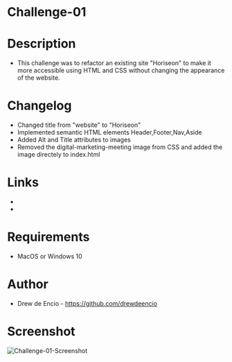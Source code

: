 # Challenge-01

# Description

* This challenge was to refactor an existing site "Horiseon" to make it more accessible using HTML and CSS without changing the appearance of the website.

# Changelog

* Changed title from "website" to "Horiseon"
* Implemented semantic HTML elements Header,Footer,Nav,Aside
* Added Alt and Title attributes to images
* Removed the digital-marketing-meeting image from CSS and added the image directely to index.html
  

# Links

* 
* 

# Requirements
* MacOS or Windows 10

# Author
* Drew de Encio - https://github.com/drewdeencio

# Screenshot

![Challenge-01-Screenshot](https://user-images.githubusercontent.com/108192696/178194214-7386a1c9-190f-4323-a369-9c0ac60fcea3.png)

